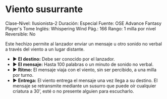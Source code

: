 # Viento susurrante

Clase-Nivel: Ilusionista-2
Duración: Especial
Fuente: OSE Advance Fantasy Player's Tome
Inglés: Whispering Wind
Pág.: 166
Rango: 1 milla por nivel
Reversible: No

Este hechizo permite al lanzador enviar un mensaje u otro sonido no verbal a través del viento a un lugar distante. 

- ▶ **El destino:** Debe ser conocido por el lanzador.
- ▶ **El mensaje:** Hasta 100 palabras o un minuto de sonido no verbal.
- ▶ **Ritmo:** El mensaje viaja con el viento, sin ser percibido, a una milla por turno.
- ▶ **Entrega:** El viento entrega el mensaje una vez llega a su destino. El mensaje se retransmite mediante un susurro que puede oír cualquier criatura a 30’, esté o no presente alguien para escucharlo.